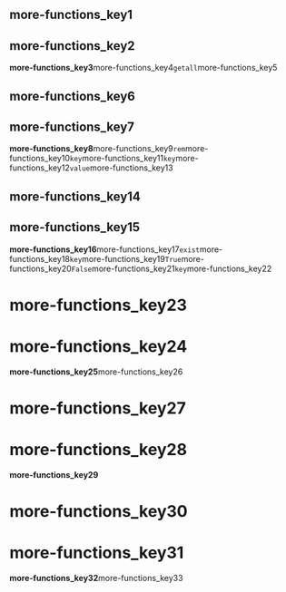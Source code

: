 ## more-functions_key1
## more-functions_key2
**more-functions_key3**more-functions_key4`getall`more-functions_key5

## more-functions_key6
## more-functions_key7
**more-functions_key8**more-functions_key9`rem`more-functions_key10`key`more-functions_key11`key`more-functions_key12`value`more-functions_key13

## more-functions_key14
## more-functions_key15
**more-functions_key16**more-functions_key17`exist`more-functions_key18`key`more-functions_key19`True`more-functions_key20`False`more-functions_key21`key`more-functions_key22

# more-functions_key23
# more-functions_key24
**more-functions_key25**more-functions_key26

# more-functions_key27
# more-functions_key28
**more-functions_key29**

# more-functions_key30
# more-functions_key31
**more-functions_key32**more-functions_key33